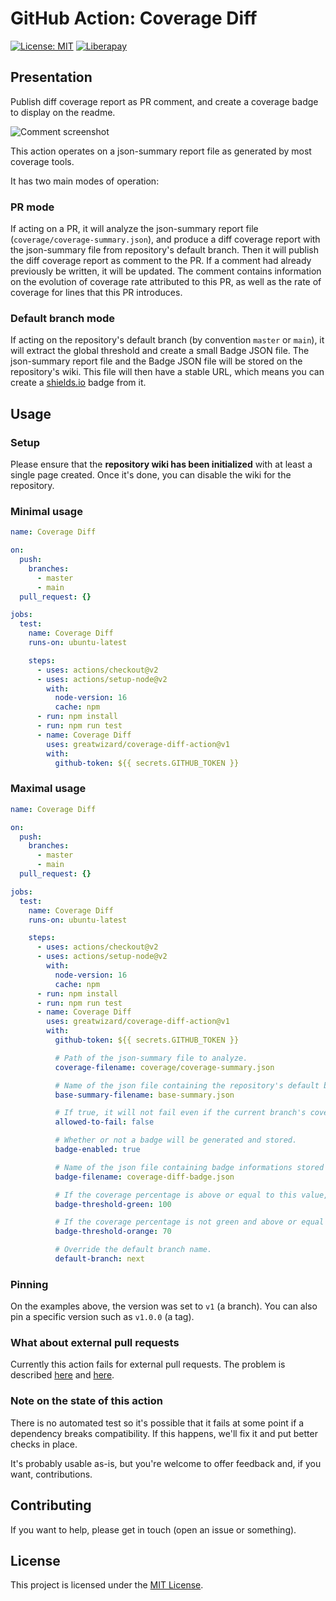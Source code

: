 # GitHub Action: Coverage Diff

[![License: MIT](https://img.shields.io/badge/License-MIT-yellow.svg)](https://opensource.org/licenses/MIT)
[![Liberapay](https://img.shields.io/liberapay/patrons/GreatWizard.svg?logo=liberapay)](https://liberapay.com/GreatWizard/)

## Presentation

Publish diff coverage report as PR comment, and create a coverage badge to display on the readme.

![Comment screenshot](https://raw.githubusercontent.com/GreatWizard/coverage-diff-action/master/comment.png)

This action operates on a json-summary report file as generated by most coverage tools.

It has two main modes of operation:

### PR mode

If acting on a PR, it will analyze the json-summary report file (`coverage/coverage-summary.json`), and produce a diff coverage report with the json-summary file from repository's default branch.
Then it will publish the diff coverage report as comment to the PR.
If a comment had already previously be written, it will be updated.
The comment contains information on the evolution of coverage rate attributed to this PR, as well as the rate of coverage for lines that this PR introduces.

### Default branch mode

If acting on the repository's default branch (by convention `master` or `main`), it will extract the global threshold and create a small Badge JSON file.
The json-summary report file and the Badge JSON file will be stored on the repository's wiki.
This file will then have a stable URL, which means you can create a [shields.io](https://shields.io/endpoint) badge from it.

## Usage

### Setup

Please ensure that the **repository wiki has been initialized** with at least a single page created.
Once it's done, you can disable the wiki for the repository.

### Minimal usage

```yaml
name: Coverage Diff

on:
  push:
    branches:
      - master
      - main
  pull_request: {}

jobs:
  test:
    name: Coverage Diff
    runs-on: ubuntu-latest

    steps:
      - uses: actions/checkout@v2
      - uses: actions/setup-node@v2
        with:
          node-version: 16
          cache: npm
      - run: npm install
      - run: npm run test
      - name: Coverage Diff
        uses: greatwizard/coverage-diff-action@v1
        with:
          github-token: ${{ secrets.GITHUB_TOKEN }}
```

### Maximal usage

```yaml
name: Coverage Diff

on:
  push:
    branches:
      - master
      - main
  pull_request: {}

jobs:
  test:
    name: Coverage Diff
    runs-on: ubuntu-latest

    steps:
      - uses: actions/checkout@v2
      - uses: actions/setup-node@v2
        with:
          node-version: 16
          cache: npm
      - run: npm install
      - run: npm run test
      - name: Coverage Diff
        uses: greatwizard/coverage-diff-action@v1
        with:
          github-token: ${{ secrets.GITHUB_TOKEN }}

          # Path of the json-summary file to analyze.
          coverage-filename: coverage/coverage-summary.json

          # Name of the json file containing the repository's default branch json-summary stored in the repo wiki.
          base-summary-filename: base-summary.json

          # If true, it will not fail even if the current branch's coverage is lower than the default branch's coverage.
          allowed-to-fail: false

          # Whether or not a badge will be generated and stored.
          badge-enabled: true

          # Name of the json file containing badge informations stored in the repo wiki.
          badge-filename: coverage-diff-badge.json

          # If the coverage percentage is above or equal to this value, the badge will be green.
          badge-threshold-green: 100

          # If the coverage percentage is not green and above or equal to this value, the badge will be orange. Otherwise it will be red.
          badge-threshold-orange: 70

          # Override the default branch name.
          default-branch: next
```

### Pinning

On the examples above, the version was set to `v1` (a branch).
You can also pin a specific version such as `v1.0.0` (a tag).

### What about external pull requests

Currently this action fails for external pull requests.
The problem is described [here](https://github.blog/changelog/2021-02-19-github-actions-workflows-triggered-by-dependabot-prs-will-run-with-read-only-permissions/)
and [here](https://securitylab.github.com/research/github-actions-preventing-pwn-requests/).

### Note on the state of this action

There is no automated test so it's possible that it fails at some point if a dependency breaks compatibility.
If this happens, we'll fix it and put better checks in place.

It's probably usable as-is, but you're welcome to offer feedback and, if you want, contributions.

## Contributing

If you want to help, please get in touch (open an issue or something).

## License

This project is licensed under the [MIT License](LICENSE.md).
